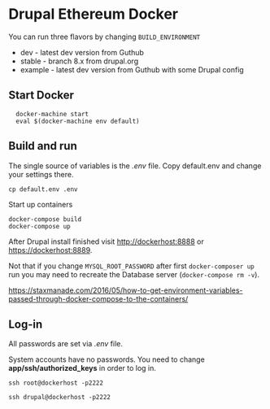 # Drupal Ethereum Docker

You can run three flavors by changing `BUILD_ENVIRONMENT`

* dev    - latest dev version from Guthub
* stable - branch 8.x from drupal.org
* example - latest dev version from Guthub with some Drupal config


## Start Docker

```
  docker-machine start
  eval $(docker-machine env default)
```

## Build and run

The single source of variables is the *.env* file. 
Copy default.env and change your settings there. 

```
cp default.env .env
```


Start up containers

```
docker-compose build
docker-compose up
```

After Drupal install finished visit [http://dockerhost:8888](http://dockerhost:8888) or [https://dockerhost:8889](https://dockerhost:8889).

Not that if you change `MYSQL_ROOT_PASSWORD` after first `docker-composer up` run you may need to recreate the Database server (`docker-compose rm -v`). 

https://staxmanade.com/2016/05/how-to-get-environment-variables-passed-through-docker-compose-to-the-containers/

## Log-in

All passwords are set via *.env* file. 

System accounts have no passwords. You need to change **app/ssh/authorized_keys** in order to log in.

```
ssh root@dockerhost -p2222
```

```
ssh drupal@dockerhost -p2222
```
